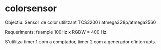 # colorsensor

Objectiu: Sensor de color utilitzant TCS3200 i atmega328p/atmega2560

Requeriments: fsample 100Hz x RGBW = 400 Hz. 

S'utilitza timer 1 com a comptador, timer 2 com a generador d'interrupts.
